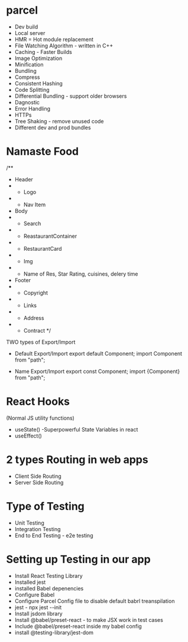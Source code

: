 # parcel
- Dev build
- Local server
- HMR = Hot module replacement
- File Watching Algorithm - written in C++
- Caching - Faster Builds
- Image Optimization
- Minification
- Bundling
- Compress
- Consistent Hashing
- Code Splitting
- Differential Bundling - support older browsers
- Dagnostic
- Error Handling
- HTTPs
- Tree Shaking - remove unused code
- Different dev and prod bundles


# Namaste Food

/**
 * Header
 * - Logo
 * - Nav Item
 * Body
 * - Search
 * - ReastaurantContainer
 *   - RestaurantCard
 *    - Img
 *    - Name of Res, Star Rating, cuisines, delery time
 * Footer
 *  - Copyright
 *  - Links
 *  - Address
 *  - Contract 
 */

TWO types of Export/Import

- Default Export/Import
  export default Component;
  import Component from "path";

- Name Export/Import
   export const Component;
   import {Component} from "path";

# React Hooks
 (Normal JS utility functions)
 - useState() -Superpowerful State Variables in react
 - useEffect()   

# 2 types Routing in web apps
- Client Side Routing
- Server Side Routing  

 # Type of Testing
 - Unit Testing
 - Integration Testing
 - End to End Testing - e2e testing 

# Setting up Testing in our app

- Install React Testing Library
- Installed jest
- installed Babel depenencies
- Configure Babel
- Configure Parcel Config file to disable default babrl treanspilation
- jest - npx jest --init
- Install jsdom library
- Install @babel/preset-react - to make JSX work in test cases
- Include @babel/preset-react inside my babel config
- install @testing-library/jest-dom